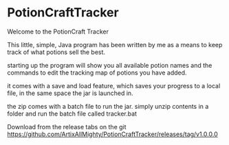 # PotionCraftTracker

Welcome to the PotionCraft Tracker

This little, simple, Java program has been written by me as a means to keep track of what potions sell the best.

starting up the program will show you all available potion names and the commands to edit the 
tracking map of potions you have added. 

it comes with a save and load feature, which saves your progress to a local file, in the same space the jar is 
launched in. 

the zip comes with a batch file to run the jar. simply unzip contents in a folder and run the batch file called
tracker.bat

Download from the release tabs on the git
https://github.com/ArtixAllMighty/PotionCraftTracker/releases/tag/v1.0.0.0